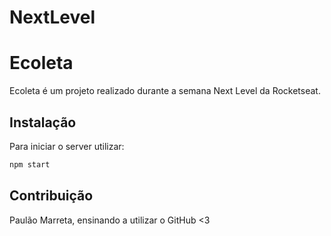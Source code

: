 # NextLevel
# Ecoleta

Ecoleta é um projeto realizado durante a semana Next Level da Rocketseat.

## Instalação


Para iniciar o server utilizar:

```bash
npm start
```
## Contribuição 
Paulão Marreta, ensinando a utilizar o GitHub <3 

